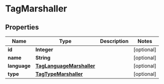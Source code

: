 
# TagMarshaller

## Properties
Name | Type | Description | Notes
------------ | ------------- | ------------- | -------------
**id** | **Integer** |  |  [optional]
**name** | **String** |  |  [optional]
**language** | [**TagLanguageMarshaller**](TagLanguageMarshaller.md) |  |  [optional]
**type** | [**TagTypeMarshaller**](TagTypeMarshaller.md) |  |  [optional]



